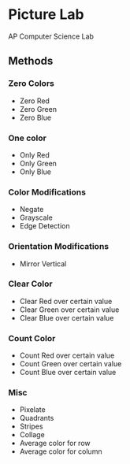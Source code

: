 # Picture Lab

AP Computer Science Lab

## Methods

### Zero Colors

- Zero Red
- Zero Green
- Zero Blue

### One color

- Only Red
- Only Green
- Only Blue

### Color Modifications

- Negate
- Grayscale
- Edge Detection

### Orientation Modifications

- Mirror Vertical

### Clear Color

- Clear Red over certain value
- Clear Green over certain value
- Clear Blue over certain value

### Count Color

- Count Red over certain value
- Count Green over certain value
- Count Blue over certain value

### Misc

- Pixelate
- Quadrants
- Stripes
- Collage
- Average color for row
- Average color for column
